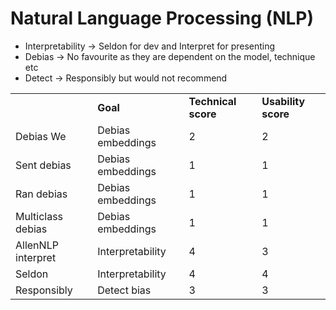# Natural Language Processing (NLP)

- Interpretability -> Seldon for dev and Interpret for presenting
- Debias -> No favourite as they are dependent on the model, technique etc
- Detect -> Responsibly but would not recommend

<table>
  <tr>
   <td>
   </td>
   <td><strong>Goal</strong>
   </td>
   <td><strong>Technical score</strong>
   </td>
   <td><strong>Usability score</strong>
   </td>
  </tr>
  <tr>
   <td>Debias We
   </td>
   <td>Debias embeddings
   </td>
   <td>2
   </td>
   <td>2
   </td>
  </tr>
  <tr>
   <td>Sent debias
   </td>
   <td>Debias embeddings
   </td>
   <td>1
   </td>
   <td>1
   </td>
  </tr>
  <tr>
   <td>Ran debias
   </td>
   <td>Debias embeddings
   </td>
   <td>1
   </td>
   <td>1
   </td>
  </tr>
  <tr>
   <td>Multiclass debias
   </td>
   <td>Debias embeddings
   </td>
   <td>1
   </td>
   <td>1
   </td>
  </tr>
  <tr>
   <td>AllenNLP interpret
   </td>
   <td>Interpretability
   </td>
   <td>4
   </td>
   <td>3
   </td>
  </tr>
  <tr>
   <td>Seldon
   </td>
   <td>Interpretability
   </td>
   <td>4
   </td>
   <td>4
   </td>
  </tr>
  <tr>
   <td>Responsibly
   </td>
   <td>Detect bias
   </td>
   <td>3
   </td>
   <td>3
   </td>
  </tr>
</table>
